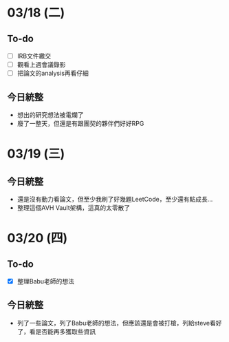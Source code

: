 # 03/18 (二)
## To-do
- [ ] IRB文件繳交
- [ ] 觀看上週會議錄影
- [ ] 把論文的analysis再看仔細
## 今日統整
- 想出的研究想法被電爛了
- 廢了一整天，但還是有跟團契的夥伴們好好RPG
# 03/19 (三)
## 今日統整
- 還是沒有動力看論文，但至少我刷了好幾題LeetCode，至少還有點成長...
- 整理這個AVH Vault架構，這真的太零散了
# 03/20 (四)
## To-do
- [x] 整理Babu老師的想法
## 今日統整
- 列了一些論文，列了Babu老師的想法，但應該還是會被打槍，列給steve看好了，看是否能再多獲取些資訊